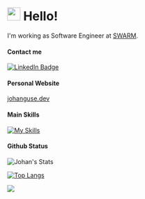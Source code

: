 <h1><img src="https://emojis.slackmojis.com/emojis/images/1588262851/8816/meow_bread_appear.gif?1588262851" width="30"/> Hello! </h1>
<p>I'm working as Software Engineer at <a href="https://www.swarmnyc.com/">SWARM</a>.</p>

<h4>Contact me</h4>
<p><a href="https://www.linkedin.com/in/johanguse/"><img src="https://img.shields.io/badge/-@johanguse-0077B5?style=flat-square&amp;labelColor=0077B5&amp;logo=LinkedIn&amp;link=https://www.linkedin.com/in/johanguse/" alt="LinkedIn Badge"></a></p>

<h4>Personal Website</h4>
<a href="http://johanguse.dev/">johanguse.dev</a>

<h4>Main Skills</h4>

[![My Skills](https://skillicons.dev/icons?i=js,html,css,git,bootstrap,sass,styledcomponents,tailwind,ts,react,nextjs,nodejs,wordpress,graphql,ps,figma,svg,md,vscode,flutter,swift,jquery,mysql,postgres,mongodb,firebase,aws,supabase,php,nginx,docker,cloudflare&perline=8)](https://skillicons.dev)



<h4>Github Status</h4>
<img src="https://github-readme-stats.vercel.app/api?username=johanguse&show_icons=true&include_all_commits=true&theme=dark" alt="Johan's Stats" />

[![Top Langs](https://github-readme-stats.vercel.app/api/top-langs/?username=johanguse&langs_count=10&layout=compact&theme=dark)](https://github.com/Olanetsoft)

![](http://estruyf-github.azurewebsites.net/api/VisitorHit?user=johanguse&repo=johanguse&countColorcountColor)


